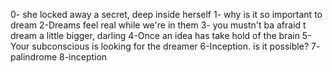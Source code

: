 0- she locked away a secret, deep inside herself
1- why is it so important to dream
2-Dreams feel real while we're in them
3- you mustn't ba afraid t dream a little bigger, darling
4-Once an idea has take hold of the brain
5- Your subconscious is looking for the dreamer
6-Inception. is it possible?
7- palindrome
8-inception

